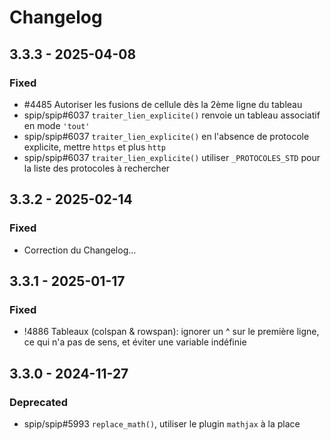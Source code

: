 # Changelog

## 3.3.3 - 2025-04-08

### Fixed

- #4485 Autoriser les fusions de cellule dès la 2ème ligne du tableau
- spip/spip#6037 `traiter_lien_explicite()` renvoie un tableau associatif en mode `'tout'`
- spip/spip#6037 `traiter_lien_explicite()` en l'absence de protocole explicite, mettre `https` et plus `http`
- spip/spip#6037 `traiter_lien_explicite()` utiliser `_PROTOCOLES_STD` pour la liste des protocoles à rechercher

## 3.3.2 - 2025-02-14

### Fixed

- Correction du Changelog…

## 3.3.1 - 2025-01-17

### Fixed

- !4886 Tableaux (colspan & rowspan): ignorer un ^ sur le première ligne, ce qui n'a pas de sens, et éviter une variable indéfinie

## 3.3.0 - 2024-11-27

### Deprecated

- spip/spip#5993 `replace_math()`, utiliser le plugin `mathjax` à la place
